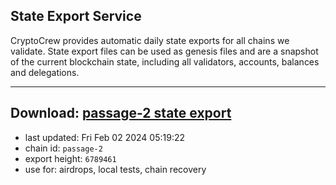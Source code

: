 ## State Export Service
CryptoCrew provides automatic daily state exports for all chains we validate. State export files can be used as genesis files and are a snapshot of the current blockchain state, including all validators, accounts, balances and delegations.

---
**Download: [passage-2 state export](https://dl.ccvalidators.com/SERVICE/passage/passage-2_export_6789461.json)**
---

- last updated: Fri Feb 02 2024 05:19:22
- chain id: `passage-2`
- export height: `6789461`
- use for: airdrops, local tests, chain recovery
